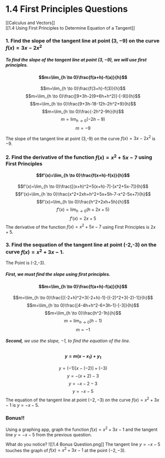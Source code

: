 # 1.4 First Principles Questions
[[Calculus and Vectors]]\
[[1.4 Using First Principles to Determine Equation of a Tangent]]

### 1. Find the slope of the tangent line at point $(3,-9)$ on the curve $f(x)=3x-2x^2$
##### To find the slope of the tangent line at point $(3,-9)$, we will use first principles.
#### $$m=\lim_{h \to 0}\frac{f(a+h)-f(a)}{h}$$
$$m=\lim_{h \to 0}\frac{f(3+h)-f(3)}{h}$$
		$$m=\lim_{h \to 0}\frac{[9+3h-2(9+6h+h^2)]-[-9]}{h}$$
			$$m=\lim_{h \to 0}\frac{9+3h-18-12h-2h^2+9}{h}$$
				$$m=\lim_{h \to 0}\frac{-2h^2-9h}{h}$$
					$$m=\lim_{h \to 0}(-2h-9)$$
						$$m=-9$$

The slope of the tangent line at point (3,-9) on the curve $f(x)=3x-2x^2$ is $-9$.

### 2. Find the derivative of the function $f(x)=x^2+5x-7$ using First Principles
#### $$f'(x)=\lim_{h \to 0}\frac{f(x+h)-f(x)}{h}$$
$$f'(x)=\lim_{h \to 0}\frac{[(x+h)^2+5(x+h)-7]-[x^2+5x-7]}{h}$$
	$$f'(x)=\lim_{h \to 0}\frac{x^2+2xh+h^2+5x+5h-7-x^2-5x+7}{h}$$
		$$f'(x)=\lim_{h \to 0}\frac{h^2+2xh+5h}{h}$$
			$$f'(x)=\lim_{h \to 0}(h+2x+5)$$
				$$f'(x)=2x+5$$
The derivative of the function $f(x)=x^2+5x-7$ using First Principles is $2x+5$.

### 3. Find the sequation of the tangent line at point (-2,-3) on the curve $f(x)=x^2+3x-1$.

The Point is (-2,-3).
##### **First**, we must find the slope using first principles.

#### $$m=\lim_{h \to 0}\frac{f(a+h)-f(a)}{h}$$
$$m=\lim_{h \to 0}\frac{[(-2+h)^2+3(-2+h)-1]-[(-2)^2+3(-2)-1]}{h}$$
	$$m=\lim_{h \to 0}\frac{[4-4h+h^2-6+3h-1]-[-3]}{h}$$
		$$m=\lim_{h \to 0}\frac{h^2-1h}{h}$$
			$$m=\lim_{h \to 0}(h-1)$$
				$$m=-1$$
###### **Second,** we use the slope, $-1$, to find the equation of the line.
#### $$y=m(x-x_1)+y_1$$
$$y=(-1)[x-(-2)]+(-3)$$
	$$y=-(x+2)-3$$
		$$y=-x-2-3$$
			$$y=-x-5$$
The equation of the tangent line at point $(-2,-3)$ on the curve $f(x)=x^2+3x-1$ is $y=-x-5$.

### Bonus!! 
Using a graphing app, graph the function $f(x)=x^2+3x-1$ and the tangent line $y=-x-5$ from the previous question.

What do you notice?
![[1.4 Bonus Question.png]]
The tangent line $y=-x-5$ touches the graph of $f(x)=x^2+3x-1$ at the point $(-2,-3)$.
